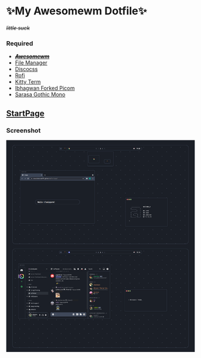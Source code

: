 # ✨**My Awesomewm Dotfile**✨

_~~little suck~~_

### **Required**
- **_~~[Awesomewm](https://awesomewm.org/)~~_**
- [File Manager](https://wiki.archlinux.org/title/thunar)
- [Discocss](https://github.com/mlvzk/discocss)
- [Rofi](https://github.com/davatorium/rofi)
- [Kitty Term](https://sw.kovidgoyal.net/kitty/)
- [Ibhagwan Forked Picom](https://github.com/ibhagwan/picom)
- [Sarasa Gothic Mono](https://picaq.github.io/sarasa/)

## **[StartPage](https://chocolatebread799.github.io/Startpage/)**


### **Screenshot**
![ex_screenshot](workspace.png)
